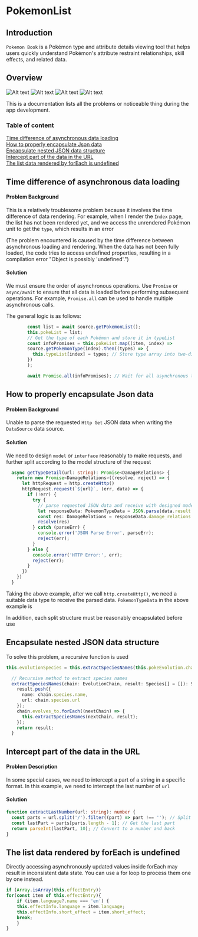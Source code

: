 # PokemonList

## Introduction 
`Pokemon Book` is a Pokémon type and attribute details viewing tool that helps users quickly understand Pokémon's attribute restraint relationships, skill effects, and related data.


## Overview
![Alt text](PokeImage/image_1.png)
![Alt text](PokeImage/image_2.png)
![Alt text](PokeImage/image_3.png)
![Alt text](PokeImage/image_4.png)

This is a documentation lists all the problems or noticeable thing during the app development.
### Table of content

[Time difference of asynchronous data loading](#time-difference-of-asynchronous-data-loading)  
[How to properly encapsulate Json data](#how-to-properly-encapsulate-json-data)  
[Encapsulate nested JSON data structure](#encapsulate-nested-json-data-structure)  
[Intercept part of the data in the URL](#intercept-part-of-the-data-in-the-url)  
[The list data rendered by forEach is undefined](#the-list-data-rendered-by-foreach-is-undefined)  
##  Time difference of asynchronous data loading

#### Problem Background
This is a relatively troublesome problem because it involves the time difference of data rendering. For example, when I render the `Index` page, the list has not been rendered yet, and we access the unrendered Pokémon unit to get the `type`, which results in an error

(The problem encountered is caused by the time difference between asynchronous loading and rendering. When the data has not been fully loaded, the code tries to access undefined properties, resulting in a compilation error "Object is possibly 'undefined'.")
#### Solution
We must ensure the order of asynchronous operations. Use `Promise` or `async/await` to ensure that all data is loaded before performing subsequent operations. For example, `Promise.all` can be used to handle multiple asynchronous calls.

The general logic is as follows:
```typescript
        const list = await source.getPokemonList();
        this.pokeList = list;
        // Get the type of each Pokémon and store it in typeList
        const infoPromises = this.pokeList.map((item, index) =>
        source.getPokemonType(index).then((types) => {
          this.typeList[index] = types; // Store type array into two-dimensional array typeList
        })
        );

        await Promise.all(infoPromises); // Wait for all asynchronous tasks to complete
```


##  How to properly encapsulate Json data
#### Problem Background
Unable to parse the requested `Http Get` JSON data when writing the `DataSource` data source.

#### Solution
We need to design `model` or `interface` reasonably to make requests, and further split according to the model structure of the request
```typescript
  async getTypeDetail(url: string): Promise<DamageRelations> {
    return new Promise<DamageRelations>((resolve, reject) => {
      let httpRequest = http.createHttp()
      httpRequest.request(`${url}`, (err, data) => {
        if (!err) {
          try {
            // parse requested JSON data and receive with designed model
            let responseData: PokemonTypeData = JSON.parse(data.result as string)
            const res: DamageRelations = responseData.damage_relations
            resolve(res)
          } catch (parseErr) {
            console.error('JSON Parse Error', parseErr);
            reject(err);
          }
        } else {
          console.error('HTTP Error:', err);
          reject(err);
        }
      })
    })
  }
```
Taking the above example, after we call `http.createHttp()`, we need a suitable data type to receive the parsed data. `PokemonTypeData` in the above example is

In addition, each split structure must be reasonably encapsulated before use

##  Encapsulate nested JSON data structure
To solve this problem, a recursive function is used

```typescript
this.evolutionSpecies = this.extractSpeciesNames(this.pokeEvolution.chain as EvolutionChain)

  // Recursive method to extract species names
  extractSpeciesNames(chain: EvolutionChain, result: Species[] = []): Species[] {
    result.push({
      name: chain.species.name,
      url: chain.species.url
    });
    chain.evolves_to.forEach((nextChain) => {
      this.extractSpeciesNames(nextChain, result);
    });
    return result;
  }
```


## Intercept part of the data in the URL
#### Problem Description
In some special cases, we need to intercept a part of a string in a specific format. In this example, we need to intercept the last number of `url`

#### Solution
```typescript
function extractLastNumber(url: string): number {
  const parts = url.split('/').filter((part) => part !== ''); // Split by slash and filter out empty strings
  const lastPart = parts[parts.length - 1]; // Get the last part
  return parseInt(lastPart, 10); // Convert to a number and back
}
```

## The list data rendered by forEach is undefined
Directly accessing asynchronously updated values ​​inside forEach may result in inconsistent data state. You can use a for loop to process them one by one instead.
```typescript
if (Array.isArray(this.effectEntry))
for(const item of this.effectEntry){
    if (item.language?.name === 'en') {
    this.effectInfo.language = item.language;
    this.effectInfo.short_effect = item.short_effect;
    break;
    }
}
```

